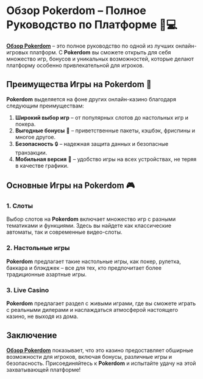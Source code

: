# Обзор Pokerdom – Полное Руководство по Платформе 🎲💻

**[Обзор Pokerdom](https://brandplay.link/4k77v2yx)** – это полное руководство по одной из лучших онлайн-игровых платформ. С **Pokerdom** вы сможете открыть для себя множество игр, бонусов и уникальных возможностей, которые делают платформу особенно привлекательной для игроков.

## Преимущества Игры на Pokerdom 🎉

**Pokerdom** выделяется на фоне других онлайн-казино благодаря следующим преимуществам:

1. **Широкий выбор игр** – от популярных слотов до настольных игр и покера.
2. **Выгодные бонусы** 🎁 – приветственные пакеты, кэшбэк, фриспины и многое другое.
3. **Безопасность** 🔒 – надежная защита данных и безопасные транзакции.
4. **Мобильная версия** 📱 – удобство игры на всех устройствах, не теряя в качестве графики.

## Основные Игры на Pokerdom 🎮

### 1. **Слоты**
Выбор слотов на **Pokerdom** включает множество игр с разными тематиками и функциями. Здесь вы найдете как классические автоматы, так и современные видео-слоты.

### 2. **Настольные игры**
**Pokerdom** предлагает такие настольные игры, как покер, рулетка, баккара и блэкджек – все для тех, кто предпочитает более традиционные азартные игры.

### 3. **Live Casino**
**Pokerdom** предлагает раздел с живыми играми, где вы сможете играть с реальными дилерами и наслаждаться атмосферой настоящего казино, не выходя из дома.

## Заключение

**[Обзор Pokerdom](https://brandplay.link/4k77v2yx)** показывает, что это казино предоставляет обширные возможности для игроков, включая бонусы, различные игры и безопасность. Присоединяйтесь к **Pokerdom** и испытайте удачу на этой захватывающей платформе!
